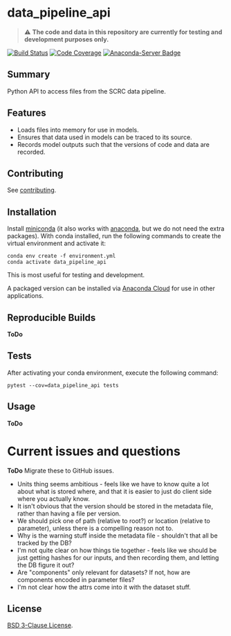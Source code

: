 # data_pipeline_api

> :warning: **The code and data in this repository are currently for testing and development purposes only.**

[![Build Status](https://travis-ci.org/ScottishCovidResponse/data_pipeline_api.svg?branch=master)](https://travis-ci.org/ScottishCovidResponse/data_pipeline_api)
[![Code Coverage](https://codecov.io/github/ScottishCovidResponse/data_pipeline_api/coverage.svg?branch=master&token=)](https://codecov.io/gh/ScottishCovidResponse/data_pipeline_api)
[![Anaconda-Server Badge](https://anaconda.org/scottishcovidresponse/data_pipeline_api/badges/version.svg)](https://anaconda.org/scottishcovidresponse/data_pipeline_api)

## Summary

Python API to access files from the SCRC data pipeline.

## Features

- Loads files into memory for use in models.
- Ensures that data used in models can be traced to its source.
- Records model outputs such that the versions of code and data are recorded.

## Contributing

See [contributing](contributing.md).

## Installation

Install [miniconda](https://docs.conda.io/en/latest/miniconda.html) (it also works with [anaconda](https://docs.anaconda.com/anaconda/install/), but we do not need the extra packages). With conda installed, run the following commands to create the virtual environment and activate it:

```
conda env create -f environment.yml
conda activate data_pipeline_api
```

This is most useful for testing and development.

A packaged version can be installed via [Anaconda Cloud](https://anaconda.org/scottishcovidresponse/data_pipeline_api) for use in other applications.

## Reproducible Builds

**ToDo**

## Tests

After activating your conda environment, execute the following command:

```{shell}
pytest --cov=data_pipeline_api tests
```

## Usage

**ToDo**

# Current issues and questions

**ToDo** Migrate these to GitHub issues.

* Units thing seems ambitious - feels like we have to know quite a lot about what is stored where, and that it is easier to just do client side where you actually know.
* It isn't obvious that the version should be stored in the metadata file, rather than having a file per version.
* We should pick one of path (relative to root?) or location (relative to parameter), unless there is a compelling reason not to.
* Why is the warning stuff inside the metadata file - shouldn't that all be tracked by the DB?
* I'm not quite clear on how things tie together - feels like we should be just getting hashes for our inputs, and then recording them, and letting the DB figure it out?
* Are "components" only relevant for datasets? If not, how are components encoded in parameter files?
* I'm not clear how the attrs come into it with the dataset stuff.

## License

[BSD 3-Clause License](LICENSE).
